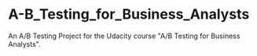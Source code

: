 # A-B_Testing_for_Business_Analysts
An A/B Testing Project for the Udacity course "A/B Testing for Business Analysts". 
